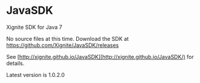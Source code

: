 JavaSDK
=======

Xignite SDK for Java 7

No source files at this time.  Download the SDK at https://github.com/Xignite/JavaSDK/releases

See [http://xignite.github.io/JavaSDK](http://xignite.github.io/JavaSDK/) for details.

Latest version is 1.0.2.0
